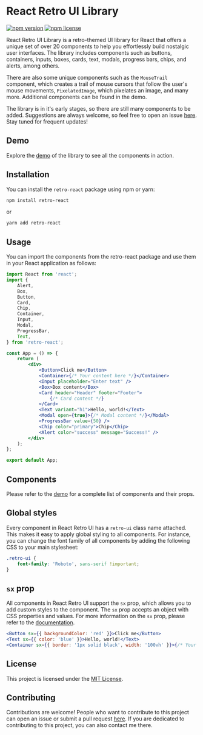 # React Retro UI Library

[![npm version](https://badge.fury.io/js/retro-react.svg)](https://www.npmjs.com/package/retro-react)
[![npm license](https://img.shields.io/npm/l/retro-react.svg)](https://www.npmjs.com/package/retro-react)

React Retro UI Library is a retro-themed UI library for React that offers a unique set of over 20 components to help you effortlessly build nostalgic user interfaces. The library includes components such as buttons, containers, inputs, boxes, cards, text, modals, progress bars, chips, and alerts, among others.

There are also some unique components such as the `MouseTrail` component, which creates a trail of mouse cursors that follow the user's mouse movements, `PixelatedImage`, which pixelates an image, and many more. Additional components can be found in the demo.

The library is in it's early stages, so there are still many components to be added. Suggestions are always welcome, so feel free to open an issue [here](https://github.com/retro-react/retro-react). Stay tuned for frequent updates!

## Demo

Explore the [demo](https://retro-react.github.io/retro-react/?path=/docs/overview-introduction--docs/) of the library to see all the components in action.

## Installation

You can install the `retro-react` package using npm or yarn:

```bash
npm install retro-react
```

or

```bash
yarn add retro-react
```

## Usage

You can import the components from the retro-react package and use them in your React application as follows:

```jsx
import React from 'react';
import {
	Alert,
	Box,
	Button,
	Card,
	Chip,
	Container,
	Input,
	Modal,
	ProgressBar,
	Text,
} from 'retro-react';

const App = () => {
	return (
		<div>
			<Button>Click me</Button>
			<Container>{/* Your content here */}</Container>
			<Input placeholder="Enter text" />
			<Box>Box content</Box>
			<Card header="Header" footer="Footer">
				{/* Card content */}
			</Card>
			<Text variant="h1">Hello, world!</Text>
			<Modal open={true}>{/* Modal content */}</Modal>
			<ProgressBar value={50} />
			<Chip color="primary">Chip</Chip>
			<Alert color="success" message="Success!" />
		</div>
	);
};

export default App;
```

## Components

Please refer to the [demo](https://retro-react.github.io/retro-react/?path=/docs/overview-introduction--docs/) for a complete list of components and their props.

## Global styles

Every component in React Retro UI has a `retro-ui` class name attached. This makes it easy to apply global styling to all components. For instance, you can change the font family of all components by adding the following CSS to your main stylesheet:

```css
.retro-ui {
	font-family: 'Roboto', sans-serif !important;
}
```

## `sx` prop

All components in React Retro UI support the `sx` prop, which allows you to add custom styles to the component. The `sx` prop accepts an object with CSS properties and values. For more information on the `sx` prop, please refer to the [documentation](https://theme-ui.com/sx-prop).

```jsx
<Button sx={{ backgroundColor: 'red' }}>Click me</Button>
<Text sx={{ color: 'blue' }}>Hello, world!</Text>
<Container sx={{ border: '1px solid black', width: '100vh' }}>{/* Your content here */}</Container>
```

## License

This project is licensed under the [MIT License](https://choosealicense.com/licenses/mit/).

## Contributing

Contributions are welcome! People who want to contribute to this project can open an issue or submit a pull request [here](https://github.com/retro-react/retro-react). If you are dedicated to contributing to this project, you can also contact me there.
